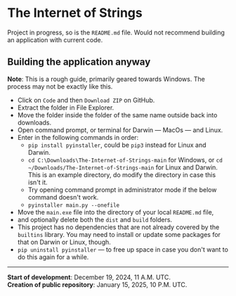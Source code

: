 # The Internet of Strings
Project in progress, so is the `README.md` file. Would not recommend building an application with current code.

## Building the application anyway
**Note**: This is a rough guide, primarily geared towards Windows. The process may not be exactly like this.
- Click on `Code` and then `Download ZIP` on GitHub.
- Extract the folder in File Explorer.
- Move the folder inside the folder of the same name outside back into downloads.
- Open command prompt, or terminal for Darwin — MacOs — and Linux.
- Enter in the following commands in order:
    + `pip install pyinstaller`, could be `pip3` instead for Linux and Darwin.
    + `cd C:\Downloads\The-Internet-of-Strings-main` for Windows, or `cd ~/Downloads/The-Internet-of-Strings-main` for Linux and Darwin. This is an example directory, do modify the directory in case this isn't it.
    + Try opening command prompt in administrator mode if the below command doesn't work.
    + `pyinstaller main.py --onefile`
- Move the `main.exe` file into the directory of your local `README.md` file, 
- and optionally delete both the `dist` and `build` folders.
- This project has no dependencies that are not already covered by the `builtins` library. You may need to install or update some packages for that on Darwin or Linux, though.
- `pip uninstall pyinstaller` — to free up space in case you don't want to do this again for a while.

---

**Start of development**: December 19, 2024, 11 A.M. UTC.  
**Creation of public repository**: January 15, 2025, 10 P.M. UTC.
